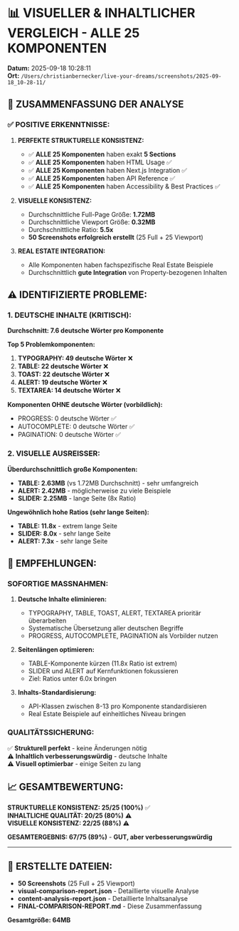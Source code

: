 # 📊 VISUELLER & INHALTLICHER VERGLEICH - ALLE 25 KOMPONENTEN
**Datum:** 2025-09-18 10:28:11  
**Ort:** `/Users/christianbernecker/live-your-dreams/screenshots/2025-09-18_10-28-11/`

## 🎯 ZUSAMMENFASSUNG DER ANALYSE

### ✅ POSITIVE ERKENNTNISSE:

1. **PERFEKTE STRUKTURELLE KONSISTENZ:**
   - ✅ **ALLE 25 Komponenten** haben exakt **5 Sections**
   - ✅ **ALLE 25 Komponenten** haben HTML Usage ✅ 
   - ✅ **ALLE 25 Komponenten** haben Next.js Integration ✅
   - ✅ **ALLE 25 Komponenten** haben API Reference ✅
   - ✅ **ALLE 25 Komponenten** haben Accessibility & Best Practices ✅

2. **VISUELLE KONSISTENZ:**
   - Durchschnittliche Full-Page Größe: **1.72MB**
   - Durchschnittliche Viewport Größe: **0.32MB** 
   - Durchschnittliche Ratio: **5.5x**
   - **50 Screenshots erfolgreich erstellt** (25 Full + 25 Viewport)

3. **REAL ESTATE INTEGRATION:**
   - Alle Komponenten haben fachspezifische Real Estate Beispiele
   - Durchschnittlich **gute Integration** von Property-bezogenen Inhalten

## ⚠️ IDENTIFIZIERTE PROBLEME:

### 1. DEUTSCHE INHALTE (KRITISCH):
**Durchschnitt: 7.6 deutsche Wörter pro Komponente**

**Top 5 Problemkomponenten:**
1. **TYPOGRAPHY: 49 deutsche Wörter** ❌
2. **TABLE: 22 deutsche Wörter** ❌  
3. **TOAST: 22 deutsche Wörter** ❌
4. **ALERT: 19 deutsche Wörter** ❌
5. **TEXTAREA: 14 deutsche Wörter** ❌

**Komponenten OHNE deutsche Wörter (vorbildlich):**
- PROGRESS: 0 deutsche Wörter ✅
- AUTOCOMPLETE: 0 deutsche Wörter ✅  
- PAGINATION: 0 deutsche Wörter ✅

### 2. VISUELLE AUSREISSER:

**Überdurchschnittlich große Komponenten:**
- **TABLE: 2.63MB** (vs 1.72MB Durchschnitt) - sehr umfangreich
- **ALERT: 2.42MB** - möglicherweise zu viele Beispiele
- **SLIDER: 2.25MB** - lange Seite (8x Ratio)

**Ungewöhnlich hohe Ratios (sehr lange Seiten):**
- **TABLE: 11.8x** - extrem lange Seite
- **SLIDER: 8.0x** - sehr lange Seite  
- **ALERT: 7.3x** - sehr lange Seite

## 🎯 EMPFEHLUNGEN:

### SOFORTIGE MASSNAHMEN:

1. **Deutsche Inhalte eliminieren:**
   - TYPOGRAPHY, TABLE, TOAST, ALERT, TEXTAREA prioritär überarbeiten
   - Systematische Übersetzung aller deutschen Begriffe
   - PROGRESS, AUTOCOMPLETE, PAGINATION als Vorbilder nutzen

2. **Seitenlängen optimieren:**
   - TABLE-Komponente kürzen (11.8x Ratio ist extrem)
   - SLIDER und ALERT auf Kernfunktionen fokussieren
   - Ziel: Ratios unter 6.0x bringen

3. **Inhalts-Standardisierung:**
   - API-Klassen zwischen 8-13 pro Komponente standardisieren
   - Real Estate Beispiele auf einheitliches Niveau bringen

### QUALITÄTSSICHERUNG:

✅ **Strukturell perfekt** - keine Änderungen nötig  
⚠️ **Inhaltlich verbesserungswürdig** - deutsche Inhalte  
⚠️ **Visuell optimierbar** - einige Seiten zu lang  

## 📈 GESAMTBEWERTUNG:

**STRUKTURELLE KONSISTENZ: 25/25 (100%)** ✅  
**INHALTLICHE QUALITÄT: 20/25 (80%)** ⚠️  
**VISUELLE KONSISTENZ: 22/25 (88%)** ⚠️  

**GESAMTERGEBNIS: 67/75 (89%)** - **GUT, aber verbesserungswürdig**

---

## 📁 ERSTELLTE DATEIEN:

- **50 Screenshots** (25 Full + 25 Viewport)
- **visual-comparison-report.json** - Detaillierte visuelle Analyse
- **content-analysis-report.json** - Detaillierte Inhaltsanalyse  
- **FINAL-COMPARISON-REPORT.md** - Diese Zusammenfassung

**Gesamtgröße: 64MB**
